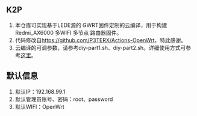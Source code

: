 ## K2P

1. 本仓库可实现基于LEDE源的 GWRT固件定制的云编译，用于构建Redmi_AX6000 多WIFI 多节点 路由器固件。
2. 代码修改自<a href="https://github.com/P3TERX/Actions-OpenWrt">https://github.com/P3TERX/Actions-OpenWrt</a>，特此感谢。
3. 云编译的可调参数，请参考diy-part1.sh、diy-part2.sh。详细使用方式可参考<a href="https://p3terx.com/archives/build-openwrt-with-github-actions.html">这里</a>。

## 默认信息

1. 默认IP：192.168.99.1
2. 默认管理员账号、密码：root、password
3. 默认WIFI：OpenWrt

